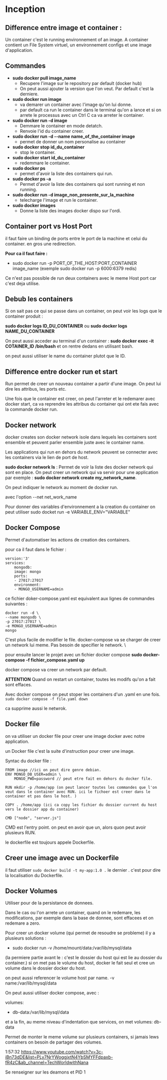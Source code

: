 # Inception

## Difference entre image et container :
Un container c'est le running environnement of an image. A container contient un File System virtuel, un environnement configs et une image d'application. 

## Commandes 
- **sudo docker pull image_name**
	- Recupere l'image sur le repository par default (docker hub) 
	- On peut  aussi ajouter la version que l'on veut. Par default c'est la derniere.
- **sudo docker run image**
	- va demarer un container avec l'image qu'on lui donne. 
	- par default ca run le container dans le terminal qu'on a lance et si on arrete le processus avec un Ctrl C ca va arreter le container. 
- **sudo docker run -d image**
	- Demmare le container en mode detatch.
	- Renvoie l'id du container creer.
- **sudo docker run -d --name name_of_the_container image**
	- permet de donner un nom personalise au container
- **sudo docker stop id_du_container**
	- stop le container. 
- **sudo docker start id_du_container**
	- redemmare le container. 
- **sudo docker ps**
	- permet d'avoir la liste des containers qui run. 
- **sudo docker ps -a** 
	- Permet d'avoir la liste des containers qui sont running et non running. 
- **sudo docker run -d image_non_presente_sur_la_machine**
	- telecharge l'image et run le container. 
- **sudo docker images**
	- Donne la liste des images docker dispo sur l'ordi.


## Container port vs Host Port
il faut faire un binding de ports entre le port de la machine et celui du container. en gros une redirection. 

**Pour ca il faut faire :**

- sudo docker run -p PORT_OF_THE_HOST:PORT_CONTAINER image_name (exemple sudo docker run -p 6000:6379 redis)

Ce n'est pas possible de run deux containers avec le meme Host port car c'est deja utilise. 

## Debub les containers
Si on sait pas ce qui se passe dans un container, on peut voir les logs que le container produit : 

**sudo docker logs ID_DU_CONTAINER** ou **sudo docker logs NAME_DU_CONTAINER**


On peut aussi acceder au terminal d'un container : 
**sudo docker exec -it COTAINER_ID /bin/bash** et on rentre dedans en utilisant bash. 

on peut aussi utiliser le name du container plutot que le ID. 

## Difference entre docker run et start
Run permet de creer un nouveau container a partir d'une image. On peut lui dire les attribus, les ports etc. 

Une fois que le container est creer, on peut l'arreter et le redemarer avec docker start, ca va reprendre les attribus du container qui ont ete fais avec la commande docker run. 


## Docker network
docker creates son docker network isole dans lequels les containers sont ensemble et peuvent parler ensemble juste avec le container name. 

Les applications qui run en dehors du network peuvent se connecter avec les containers via le lien de port de host. 

**sudo docker network ls** : Permet de voir la liste des docker network qui sont en place. 
On peut creer un network qui va servir pour une application par exemple :
**sudo docker network create my_network_name**.

On peut indiquer le network au moment de docker run. 

avec l'option --net net_work_name

Pour donner des variables d'environnement a la creation du container on peut utiliser sudo docket run -e VARIABLE_ENV="VARIABLE"



## Docker Compose 
Permet d'automatiser les actions de creation des containers. 

pour ca il faut dans le fichier :

```
version:'3'
services:
	mongodb:
	image: mongo
	ports:
	- 27017:27017
	environment:
	- MONGO_USERNAME=admin
```
ce fichier doker-compose.yaml est equivalent aux lignes de commandes suivantes : 

```
docker run -d \
--name mongodb \
-p 27017:27017 \
-e MONGO_USERNAME=admin
mongo
```

C'est plus facile de modifier le file. 
docker-compose va se charger de creer un network lui meme. Pas besoin de specifier le network. \

pour ensuite lancer le projet avec un fichier docker compose
**sudo docker-compose -f fichier_compose.yaml up**

docker compose va creer un network par default. 

**ATTENTION** Quand on restart un container, toutes les modifs qu'on a fait sont effaces. 

Avec docker compose on peut stoper les containers d'un .yaml en une fois. 
```sudo docker compose -f file.yaml down```

ca supprime aussi le netwrok. 


## Docker file

on va utiliser un docker file pour creer une image docker avec notre application. 

un Docker file c'est la suite d'instruction pour creer une image. 

Syntac du docker file :

```
FROM image //ici on peut dire genre debian. 
ENV	MONGO_DB_USER=admin \
	MONGO_PWD=password // peut etre fait en dehors du docker file.

RUN mkdir -p /home/app (on peut lancer toutes les commandes que l'on veut dans le container avec RUN. ici le fichoer est creer dans le container et pas dans le host. )

COPY . /home/app (ici ca copy les fichier du dossier current du host vers le dossier app du container)

CMD ["node", "server.js"]

```

CMD est l'entry point. on peut en avoir que un, alors quon peut avoir plusieurs RUN. 

le dockerfile est toujours appele Dockerfile. 

## Creer une image avec un Dockerfile
il faut utiliser 
```sudo docker build -t my-app:1.0 .``` le dernier . c'est pour dire la localisation du Dockerfile. 


## Docker Volumes
Utiliser pour de la persistance de donnees. 

Dans le cas ou l'on arrete un container, quand on le redemare, les modifications, par exemple dans la base de donnee, sont effacees et on redemare a zero. 


Pour creer un docker volume (qui permet de resoudre se probleme) il y a plusieurs solutions :
- sudo docker run -v /home/mount/data:/var/lib/mysql/data

(la permiere partie avant le : c'est le dossier du host qui est lie au dossier du container.)
si on met pas le volume du host, docker le fait seul et cree un volume dans le dossier docker du host. 

on peut aussi referencer le volume host par name. -v name:/var/lib/mysql/data

On peut aussi utiliser docker compose, avec :

volumes:
- db-data:/var/lib/mysql/data

et a la fin, au meme niveau d'indentation que services, on met 
volumes:
	db-data

Permet de monter le meme volume sur plusieurs containers, si jamais lews containers on besoin de partager des volumes. 








1:57:32 https://www.youtube.com/watch?v=3c-iBn73dDE&list=PLy7NrYWoggjxtN4YbSMYFFdpaxb-fR4zC&ab_channel=TechWorldwithNana

Se renseigner sur les deamons et PID 1 